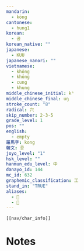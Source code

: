 ```yaml
---
mandarin:
  - kōng
cantonese:
  - hung1
korean:
  - 공
korean_native: ""
japanese:
  - KUU
japanese_nanori: ""
vietnamese:
  - không
  - khỏng
  - cung
  - khung
middle_chinese_initial: kʰ
middle_chinese_final: uŋ
stroke_count: "8"
radical: 穴
skip_number: 2-3-5
grade_level: 1
pos: ""
english:
  - empty
羅馬字: kong
韓文: 콩
joyo_level: "1"
hsk_level: ""
hanmun_edu_level: 中
danayo_id: 144
mc_id: 632
graphemic_classification: 工
stand_in: "TRUE"
aliases:
  - 𠀝
  - 𢦉
---
```

```meta-bind-embed
[[nav/char_info]]
```

# Notes

